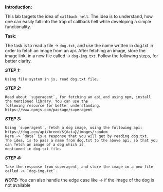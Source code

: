 **Introduction:**

 This lab targets the idea of `callback hell`. The idea is to understand, how one can easily fall into the trap of callback hell while developing a simple functionality.

**Task:**

  The task is to read a file -> `dog.txt`, and use the name written in dog.txt in order to fetch an image from an api. After fetching an image, store the image link, in a new file called -> `dog-img.txt`.
  Follow the following steps, for better clarity.

  ***STEP 1:*** 

    Using file system in js, read dog.txt file.

  ***STEP 2:***

    Read about `superagent`, for fetching an api and using npm, install the mentioned library. You can use the 
    following resource for better understanding.
    https://www.npmjs.com/package/superagent

  ***STEP 3:***

    Using `superagent`, fetch a dog image, using the following api:
    https://dog.ceo/api/breed/${data}/images/random
    Here -> `data` is a response that you will get by reading dog.txt. 
    The idea, is to pass a name from dog.txt to the above api, so that you can fetch an image of a dog which is
    mentioned in dog.txt file.

  ***STEP 4:***
  
    Take the response from superagent, and store the image in a new file called -> `dog-img.txt`.

  ***NOTE:*** You can also handle the edge case like -> if the image of the dog is not available 
